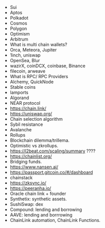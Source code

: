 - Sui
- Aptos
- Polkadot
- Cosmos
- Polygon
- Optimism
- Arbitrum
- What is multi chain wallets?
- Orca, Meteora, Jupiter
- 1inch, uniswap
- OpenSea, Blur
- wazirX, coinDCX, coinbase, Binance
- filecoin, arweave
- What is RPC/ RPC Providers
- Alchemy, QuickNode
- Stable coins
- lamports
- Algorand
- NEAR protocol
- https://chain.link/
- https://uniswap.org/
- Chain selection algorithm
- Sybil resistance
- Avalanche
- Rollups
- Blockchain dilemma/trillema.
- Optimistic vs zkrollups.
- https://l2beat.com/scaling/summary ????
- https://chainlist.org/
- Bridging funds.
- https://www.nansen.ai/
- https://passport.gitcoin.co/#/dashboard
- chainstack
- https://zksync.io/
- https://peeranha.io/
- Oracle chain link + founder
- Synthetix: synthetic assets.
- SushiSwap: dex
- Compound: lending and borrowing
- AAVE: lending and borrrowing
- ChainLink automation, ChainLink Functions.
